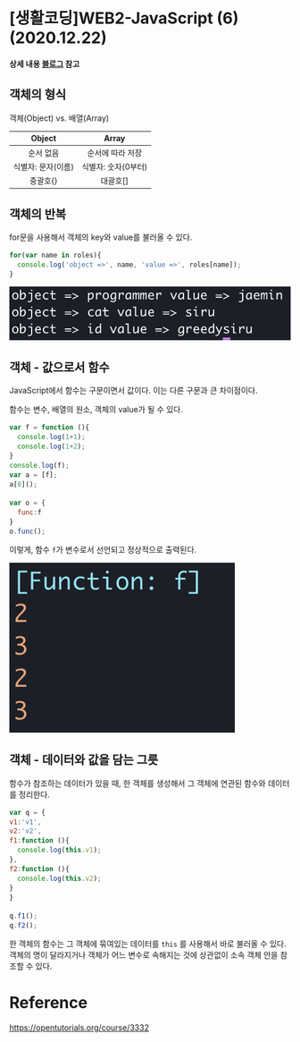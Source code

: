 # [생활코딩]WEB2-JavaScript (6)(2020.12.22)



**상세 내용 [블로그](https://greedysiru.tistory.com/54?category=860707) 참고**



## 객체의 형식

객체(Object) vs. 배열(Array)

|       Object       |        Array        |
| :----------------: | :-----------------: |
|     순서 없음      |  순서에 따라 저장   |
| 식별자: 문자(이름) | 식별자: 숫자(0부터) |
|      중괄호{}      |      대괄호[]       |



## 객체의 반복

for문을 사용해서 객체의 key와 value를 불러올 수 있다.

```javascript
for(var name in roles){
  console.log('object =>', name, 'value =>', roles[name]);
}
```



![JavaScript6-1](images/JavaScript6-1.png)



## 객체 - 값으로서 함수

 JavaScript에서 함수는 구문이면서 값이다. 이는 다른 구문과 큰 차이점이다.

함수는 변수, 배열의 원소, 객체의 value가 될 수 있다.

```javascript
var f = function (){
  console.log(1+1);
  console.log(1+2);
}
console.log(f);
var a = [f];
a[0]();

var o = {
  func:f
}
o.func();
```

이렇게, 함수 `f`가 변수로서 선언되고 정상적으로 출력된다.

![JavaScript6-2](images/JavaScript6-2.png)



## 객체 - 데이터와 값을 담는 그릇

함수가 참조하는 데이터가 있을 때, 한 객체를 생성해서 그 객체에 연관된 함수와 데이터를 정리한다.

```javascript
var q = {
v1:'v1',
v2:'v2',
f1:function (){
  console.log(this.v1);
},
f2:function (){
  console.log(this.v2);
}
}

q.f1();
q.f2();
```

한 객체의 함수는 그 객체에 묶여있는 데이터를 `this` 를 사용해서 바로 불러올 수 있다. 객체의 명이 달라지거나 객체가 어느 변수로 속해지는 것에 상관없이 소속 객체 안을 참조할 수 있다.



# Reference

https://opentutorials.org/course/3332